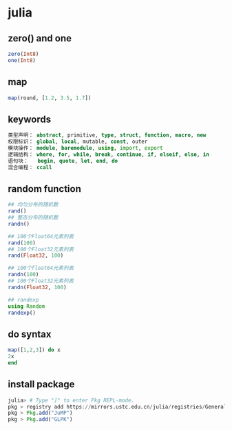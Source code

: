 # julia

## zero() and one

``` julia
zero(Int8)
one(Int8)
```
## map

``` julia
map(round, [1.2, 3.5, 1.7])
```
## keywords

``` julia
类型声明： abstract, primitive, type, struct, function, macro, new
权限标识： global, local, mutable, const, outer
模块操作： module, baremodule, using, import, export
逻辑结构： where, for, while, break, continue, if, elseif, else, in
语句块：   begin, quote, let, end, do
混合编程： ccall
```

## random function

``` julia
## 均匀分布的随机数
rand()
## 整态分布的随机数
randn()

## 100个Float64元素列表
rand(100)
## 100个Float32元素列表
rand(Float32, 100)

## 100个float64元素列表
randn(100)
## 100个Float32元素列表
randn(Float32, 100)

## randexp
using Random
randexp()
```

## do syntax

``` julia
map([1,2,3]) do x
2x
end
```

## install package

``` julia
julia> # Type "]" to enter Pkg REPL-mode.
pkg > registry add https://mirrors.ustc.edu.cn/julia/registries/General.git
pkg > Pkg.add("JuMP")
pkg > Pkg.add("GLPK")
```
